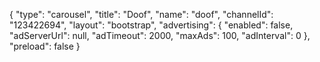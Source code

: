 {
    "type": "carousel",
    "title": "Doof",
    "name": "doof",
    "channelId": "123422694",
    "layout": "bootstrap",
    "advertising": {
        "enabled": false,
        "adServerUrl": null,
        "adTimeout": 2000,
        "maxAds": 100,
        "adInterval": 0
    },
    "preload": false
}